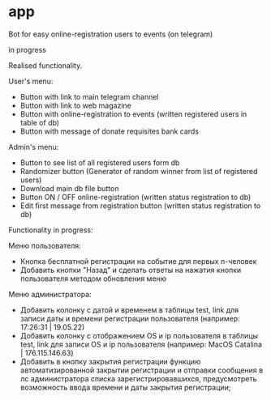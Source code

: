 # app

Bot for easy online-registration users to events (on telegram)

in progress


Realised functionality.

User's menu:

- Button with link to main telegram channel
- Button with link to web magazine
- Button with online-registration to events (written registered users in table of db)
- Button with message of donate requisites bank cards

Admin's menu:

- Button to see list of all registered users form db
- Randomizer button (Generator of random winner from list of registered users)
- Download main db file button
- Button ON / OFF online-registration (written status registration to db)
- Edit first message from registration button (written status registration to db)


Functionality in progress:

Меню пользователя: 

- Кнопка бесплатной регистрации на событие для первых n-человек
- Добавить кнопки "Назад" и сделать ответы на нажатия кнопки пользователя методом обновления меню

Меню администратора:

- Добавить колонку с датой и временем в таблицы test, link для записи даты и времени регистрации пользователя (например: 17:26:31 | 19.05.22)
- Добавить колонку с отображением OS и ip пользователя в таблицы test, link для записи OS и ip пользователя (например: MacOS Catalina | 176.115.146.63)
- Добавить в кнопку закрытия регистрации функцию автоматизированной закрытии регистрации и отправки сообщения в лс администратора списка зарегистрировавшихся, предусмотреть возможность ввода времени и даты закрытия регистрации;


